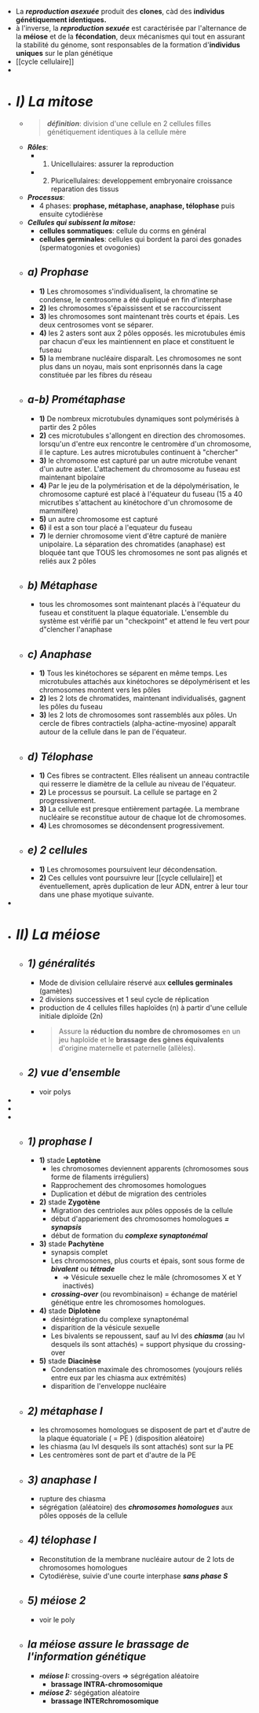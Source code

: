 - La ***reproduction asexuée*** produit des **clones**, càd des **individus génétiquement identiques.**
- à l'inverse, la ***reproduction sexuée*** est caractérisée par l'alternance de la **méiose** et de la **fécondation**, deux mécanismes qui tout en assurant la stabilité du génome, sont responsables de la formation d'**individus uniques** sur le plan génétique
- [[cycle cellulaire]]
-
- # ***I) La mitose***
	- > ***définition***: division d'une cellule en 2 cellules filles génétiquement identiques à la cellule mère
	- ***Rôles***:
		- 1) Unicellulaires: assurer la reproduction
		- 2) Pluricellulaires:
		  developpement embryonaire
		  croissance
		  reparation des tissus
	- ***Processus***:
		- 4 phases: **prophase, métaphase, anaphase, télophase** puis ensuite cytodiérèse
	- ***Cellules qui subissent la mitose:***
		- **cellules sommatiques**: cellule du corms en général
		- **cellules germinales**: cellules qui bordent la paroi des gonades (spermatogonies et ovogonies)
	- ## ***a) Prophase***
		- **1)** Les chromosomes s'individualisent, la chromatine se condense, le centrosome a été dupliqué en fin d'interphase
		- **2)** les chromosomes s'épaississent et se raccourcissent
		- **3)** les chromosomes sont maintenant très courts et épais. Les deux centrosomes vont se séparer.
		- **4)** les 2 asters sont aux 2 pôles opposés. les microtubules émis par chacun d'eux les maintiennent en place et constituent le fuseau
		- **5)** la membrane nucléaire disparaît. Les chromosomes ne sont plus dans un noyau, mais sont enprisonnés dans la cage constituée par les fibres du réseau
	- ## ***a-b) Prométaphase***
		- **1)** De nombreux microtubules dynamiques sont polymérisés à partir des 2 pôles
		- **2)** ces microtubules s'allongent en direction des chromosomes. lorsqu'un d'entre eux rencontre le centromère d'un chromosome, il le capture. Les autres microtubules continuent à "chercher"
		- **3)** le chromosome est capturé par un autre microtube venant d'un autre aster. L'attachement du chromosome au fuseau est maintenant bipolaire
		- **4)** Par le jeu de la polymérisation et de la dépolymérisation, le chromosome capturé est placé à l'équateur du fuseau (15 a 40 micrutibes s'attachent au kinétochore d'un chromosome de mammifère)
		- **5)** un autre chromosome est capturé
		- **6)** il est a son tour placé a l'equateur du fuseau
		- **7)** le dernier chromosome vient d'être capturé de manière unipolaire. La séparation des chromatides (anaphase) est bloquée tant que TOUS les chromosomes ne sont pas alignés et reliés aux 2 pôles
	- ## ***b) Métaphase***
		- tous les chromosomes sont maintenant placés à l'équateur du fuseau et constituent la plaque équatoriale. L'ensemble du système est vérifié par un "checkpoint" et attend le feu vert pour d"clencher l'anaphase
	- ## ***c) Anaphase***
		- **1)** Tous les kinétochores se séparent en même temps. Les microtubules attachés aux kinétochores se dépolymérisent et les chromosomes montent vers les pôles
		- **2)** les 2 lots de chromatides, maintenant individualisés, gagnent les pôles du fuseau
		- **3)** les 2 lots de chromosomes sont rassemblés aux pôles. Un cercle de fibres contractiels (alpha-actine-myosine) apparaît autour de la cellule dans le pan de l'équateur.
	- ## ***d) Télophase***
		- **1)** Ces fibres se contractent. Elles réalisent un anneau contractile qui resserre le diamètre de la cellule au niveau de l'équateur.
		- **2)** Le processus se poursuit. La cellule se partage en 2 progressivement.
		- **3)** La cellule est presque entièrement partagée. La membrane nucléaire se reconstitue autour de chaque lot de chromosomes.
		- **4)** Les chromosomes se décondensent progressivement.
	- ## ***e) 2 cellules***
		- **1)** Les chromosomes poursuivent leur décondensation.
		- **2)** Ces cellules vont poursuivre leur [[cycle cellulaire]] et éventuellement, après duplication de leur ADN, entrer à leur tour dans une phase myotique suivante.
-
- # ***II) La méiose***
	- ## ***1) généralités***
		- Mode de division cellulaire réservé aux **cellules germinales** (gamètes)
		- 2 divisions successives et 1 seul cycle de réplication
		- production de 4 cellules filles haploïdes (n) à partir d'une cellule initiale diploïde (2n)
		- > Assure la **réduction du nombre de chromosomes** en un jeu haploïde et le **brassage des gènes équivalents** d'origine maternelle et paternelle (allèles).
	- ## ***2) vue d'ensemble***
		- voir polys
-
-
-
	- ## ***1) prophase I***
		- **1)** stade **Leptotène**
			- les chromosomes deviennent apparents (chromosomes sous forme de filaments irréguliers)
			- Rapprochement des chromosomes homologues
			- Duplication et début de migration des centrioles
		- **2)** stade **Zygotène**
			- Migration des centrioles aux pôles opposés de la cellule
			- début d'appariement des chromosomes homologues ***= synapsis***
			- début de formation du ***complexe synaptonémal***
		- **3)** stade **Pachytène**
			- synapsis complet
			- Les chromosomes, plus courts et épais, sont sous forme de ***bivalent*** ou ***tétrade***
				- => Vésicule sexuelle chez le mâle (chromosomes X et Y inactivés)
			- ***crossing-over*** (ou revombinaison) = échange de matériel génétique entre les chromosomes homologues.
		- **4)** stade **Diplotène**
			- désintégration du complexe synaptonémal
			- disparition de la vésicule sexuelle
			- Les bivalents se repoussent, sauf au lvl des ***chiasma*** (au lvl desquels ils sont attachés) = support physique du crossing-over
		- **5)** stade **Diacinèse**
			- Condensation maximale des chromosomes (youjours reliés entre eux par les chiasma aux extrémités)
			- disparition de l'enveloppe nucléaire
	- ## ***2) métaphase I***
		- les chromosomes homologues se disposent de part et d'autre de la plaque équatoriale ( = PE ) (disposition aléatoire)
		- les chiasma (au lvl desquels ils sont attachés) sont sur la PE
		- Les centromères sont de part et d'autre de la PE
	- ## ***3) anaphase I***
		- rupture des chiasma
		- ségrégation (aléatoire) des ***chromosomes homologues*** aux pôles opposés de la cellule
	- ## ***4) télophase I***
		- Reconstitution de la membrane nucléaire autour de 2 lots de chromosomes homologues
		- Cytodiérèse, suivie d'une courte interphase ***sans phase S***
	- ## ***5) méiose 2***
		- voir le poly
	- ## ***la méiose assure le brassage de l'information génétique***
		- ***méiose I:*** crossing-overs => ségrégation aléatoire
			- **brassage INTRA-chromosomique**
		- ***méiose 2:*** ségégation aléatoire
			- **brassage INTERchromosomique**